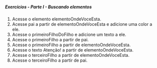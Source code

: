 ##### Exercícios - Parte I - Buscando elementos

1. Acesse o elemento elementoOndeVoceEsta.
2. Acesse pai a partir de elementoOndeVoceEsta e adicione uma color a ele.
3. Acesse o primeiroFilhoDoFilho e adicione um texto a ele.
4. Acesse o primeiroFilho a partir de pai.
5. Acesse o primeiroFilho a partir de elementoOndeVoceEsta.
6. Acesse o texto Atenção! a partir de elementoOndeVoceEsta.
7. Acesse o terceiroFilho a partir de elementoOndeVoceEsta.
8. Acesse o terceiroFilho a partir de pai.